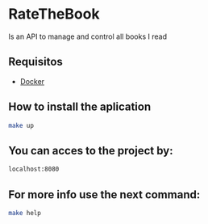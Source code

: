 # RateTheBook
Is an API to manage and control all books I read

## Requisitos

- [Docker](https://www.docker.com)

## How to install the aplication

```bash
make up
```

## You can acces to the project by:

```bash
localhost:8080
```

 ## For more info use the next command:

```bash
make help
```
